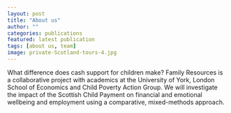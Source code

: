 ```yaml
---
layout: post
title: "About us"
author: ""
categories: publications
featured: latest publication
tags: [about us, team]
image: private-Scotland-tours-4.jpg
---
```


What difference does cash support for children make? Family Resources is a collaborative project with academics at the University of York, London School of Economics and Child Poverty Action Group. We will investigate the impact of the Scottish Child Payment on financial and emotional wellbeing and employment using a comparative, mixed-methods approach. 
